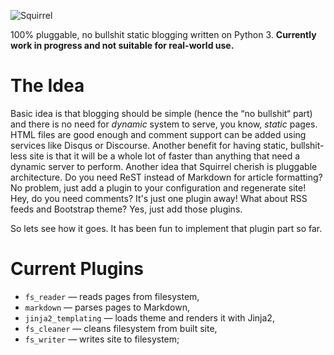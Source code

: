 ![Squirrel](http://i.imgur.com/QhdgAJW.png)

100% pluggable, no bullshit static blogging written on Python 3. **Currently
work in progress and not suitable for real-world use.**

# The Idea

Basic idea is that blogging should be simple (hence the “no bullshit“ part) and
there is no need for _dynamic_ system to serve, you know, _static_ pages. HTML
files are good enough and comment support can be added using services like
Disqus or Discourse. Another benefit for having static, bullshit-less site is
that it will be a whole lot of faster than anything that need a dynamic server
to perform. Another idea that Squirrel cherish is pluggable architecture. Do
you need ReST instead of Markdown for article formatting? No problem, just add
a plugin to your configuration and regenerate site! Hey, do you need comments?
It's just one plugin away! What about RSS feeds and Bootstrap theme? Yes, just
add those plugins.

So lets see how it goes. It has been fun to implement that plugin part so far.

# Current Plugins

* `fs_reader` — reads pages from filesystem,
* `markdown` — parses pages to Markdown,
* `jinja2_templating` — loads theme and renders it with Jinja2,
* `fs_cleaner` — cleans filesystem from built site,
* `fs_writer` — writes site to filesystem;
